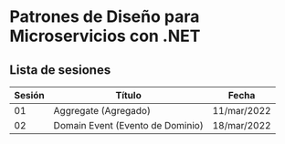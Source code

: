 # Patrones de Diseño para Microservicios con .NET

## Lista de sesiones

| Sesión | Título    | Fecha       |
|--------|-----------|-------------|
| 01     | Aggregate (Agregado) | 11/mar/2022 |
| 02     | Domain Event (Evento de Dominio) | 18/mar/2022 |
